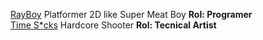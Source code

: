 [RayBoy](https://rayboyy.itch.io/rayboy) 
Platformer 2D like Super Meat Boy
**Rol: Programer** <br/>
[Time S*cks](https://opa-studio.itch.io/time-scks) 
Hardcore Shooter
**Rol: Tecnical Artist**
